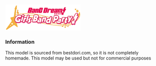 <img style="align:center" src="./assets/img/logo.png" width="240px"/>

### Information 
This model is sourced from bestdori.com, so it is not completely homemade. This model may be used but not for commercial purposes
